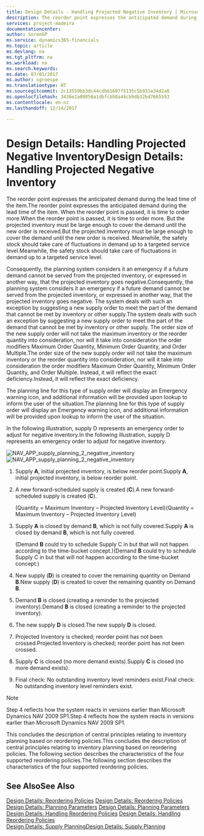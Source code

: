 ```yaml
---
title: Design Details - Handling Projected Negative Inventory | Microsoft Docs
description: The reorder point expresses the anticipated demand during the lead time of the item. When the reorder point is passed, it is time to order more. But the projected inventory must be large enough to cover the demand until the new order is received. Meanwhile, the safety stock should take care of fluctuations in demand up to a targeted service level.
services: project-madeira
documentationcenter: 
author: SorenGP
ms.service: dynamics365-financials
ms.topic: article
ms.devlang: na
ms.tgt_pltfrm: na
ms.workload: na
ms.search.keywords: 
ms.date: 07/01/2017
ms.author: sgroespe
ms.translationtype: HT
ms.sourcegitcommit: 2c13559bb3dc44cdb61697f5135c5b931e34d2a8
ms.openlocfilehash: 3436e2a00858a1dbfcbb0a44cb9db32bd7665593
ms.contentlocale: en-nz
ms.lasthandoff: 12/14/2017

---
```

# <a name="design-details-handling-projected-negative-inventory"></a><span data-ttu-id="3495e-106">Design Details: Handling Projected Negative Inventory</span><span class="sxs-lookup"><span data-stu-id="3495e-106">Design Details: Handling Projected Negative Inventory</span></span>
<span data-ttu-id="3495e-107">The reorder point expresses the anticipated demand during the lead time of the item.</span><span class="sxs-lookup"><span data-stu-id="3495e-107">The reorder point expresses the anticipated demand during the lead time of the item.</span></span> <span data-ttu-id="3495e-108">When the reorder point is passed, it is time to order more.</span><span class="sxs-lookup"><span data-stu-id="3495e-108">When the reorder point is passed, it is time to order more.</span></span> <span data-ttu-id="3495e-109">But the projected inventory must be large enough to cover the demand until the new order is received.</span><span class="sxs-lookup"><span data-stu-id="3495e-109">But the projected inventory must be large enough to cover the demand until the new order is received.</span></span> <span data-ttu-id="3495e-110">Meanwhile, the safety stock should take care of fluctuations in demand up to a targeted service level.</span><span class="sxs-lookup"><span data-stu-id="3495e-110">Meanwhile, the safety stock should take care of fluctuations in demand up to a targeted service level.</span></span>  

 <span data-ttu-id="3495e-111">Consequently, the planning system considers it an emergency if a future demand cannot be served from the projected inventory, or expressed in another way, that the projected inventory goes negative.</span><span class="sxs-lookup"><span data-stu-id="3495e-111">Consequently, the planning system considers it an emergency if a future demand cannot be served from the projected inventory, or expressed in another way, that the projected inventory goes negative.</span></span> <span data-ttu-id="3495e-112">The system deals with such an exception by suggesting a new supply order to meet the part of the demand that cannot be met by inventory or other supply.</span><span class="sxs-lookup"><span data-stu-id="3495e-112">The system deals with such an exception by suggesting a new supply order to meet the part of the demand that cannot be met by inventory or other supply.</span></span> <span data-ttu-id="3495e-113">The order size of the new supply order will not take the maximum inventory or the reorder quantity into consideration, nor will it take into consideration the order modifiers Maximum Order Quantity, Minimum Order Quantity, and Order Multiple.</span><span class="sxs-lookup"><span data-stu-id="3495e-113">The order size of the new supply order will not take the maximum inventory or the reorder quantity into consideration, nor will it take into consideration the order modifiers Maximum Order Quantity, Minimum Order Quantity, and Order Multiple.</span></span> <span data-ttu-id="3495e-114">Instead, it will reflect the exact deficiency.</span><span class="sxs-lookup"><span data-stu-id="3495e-114">Instead, it will reflect the exact deficiency.</span></span>  

 <span data-ttu-id="3495e-115">The planning line for this type of supply order will display an Emergency warning icon, and additional information will be provided upon lookup to inform the user of the situation.</span><span class="sxs-lookup"><span data-stu-id="3495e-115">The planning line for this type of supply order will display an Emergency warning icon, and additional information will be provided upon lookup to inform the user of the situation.</span></span>  

 <span data-ttu-id="3495e-116">In the following illustration, supply D represents an emergency order to adjust for negative inventory.</span><span class="sxs-lookup"><span data-stu-id="3495e-116">In the following illustration, supply D represents an emergency order to adjust for negative inventory.</span></span>  

 <span data-ttu-id="3495e-117">![](media/nav_app_supply_planning_2_negative_inventory.png "NAV_APP_supply_planning_2_negative_inventory")</span><span class="sxs-lookup"><span data-stu-id="3495e-117">![](media/nav_app_supply_planning_2_negative_inventory.png "NAV_APP_supply_planning_2_negative_inventory")</span></span>  

1.  <span data-ttu-id="3495e-118">Supply **A**, initial projected inventory, is below reorder point.</span><span class="sxs-lookup"><span data-stu-id="3495e-118">Supply **A**, initial projected inventory, is below reorder point.</span></span>  

2.  <span data-ttu-id="3495e-119">A new forward-scheduled supply is created (**C**).</span><span class="sxs-lookup"><span data-stu-id="3495e-119">A new forward-scheduled supply is created (**C**).</span></span>  

     <span data-ttu-id="3495e-120">(Quantity = Maximum Inventory – Projected Inventory Level)</span><span class="sxs-lookup"><span data-stu-id="3495e-120">(Quantity = Maximum Inventory – Projected Inventory Level)</span></span>  

3.  <span data-ttu-id="3495e-121">Supply **A** is closed by demand **B**, which is not fully covered.</span><span class="sxs-lookup"><span data-stu-id="3495e-121">Supply **A** is closed by demand **B**, which is not fully covered.</span></span>  

     <span data-ttu-id="3495e-122">(Demand **B** could try to schedule Supply C in but that will not happen according to the time-bucket concept.)</span><span class="sxs-lookup"><span data-stu-id="3495e-122">(Demand **B** could try to schedule Supply C in but that will not happen according to the time-bucket concept.)</span></span>  

4.  <span data-ttu-id="3495e-123">New supply (**D**) is created to cover the remaining quantity on Demand **B**.</span><span class="sxs-lookup"><span data-stu-id="3495e-123">New supply (**D**) is created to cover the remaining quantity on Demand **B**.</span></span>  

5.  <span data-ttu-id="3495e-124">Demand **B** is closed (creating a reminder to the projected inventory).</span><span class="sxs-lookup"><span data-stu-id="3495e-124">Demand **B** is closed (creating a reminder to the projected inventory).</span></span>  

6.  <span data-ttu-id="3495e-125">The new supply **D** is closed.</span><span class="sxs-lookup"><span data-stu-id="3495e-125">The new supply **D** is closed.</span></span>  

7.  <span data-ttu-id="3495e-126">Projected Inventory is checked; reorder point has not been crossed.</span><span class="sxs-lookup"><span data-stu-id="3495e-126">Projected Inventory is checked; reorder point has not been crossed.</span></span>  

8.  <span data-ttu-id="3495e-127">Supply **C** is closed (no more demand exists).</span><span class="sxs-lookup"><span data-stu-id="3495e-127">Supply **C** is closed (no more demand exists).</span></span>  

9. <span data-ttu-id="3495e-128">Final check: No outstanding inventory level reminders exist.</span><span class="sxs-lookup"><span data-stu-id="3495e-128">Final check: No outstanding inventory level reminders exist.</span></span>  

> [!NOTE]  
>  <span data-ttu-id="3495e-129">Step 4 reflects how the system reacts in versions earlier than Microsoft Dynamics NAV 2009 SP1.</span><span class="sxs-lookup"><span data-stu-id="3495e-129">Step 4 reflects how the system reacts in versions earlier than Microsoft Dynamics NAV 2009 SP1.</span></span>  

 <span data-ttu-id="3495e-130">This concludes the description of central principles relating to inventory planning based on reordering policies.</span><span class="sxs-lookup"><span data-stu-id="3495e-130">This concludes the description of central principles relating to inventory planning based on reordering policies.</span></span> <span data-ttu-id="3495e-131">The following section describes the characteristics of the four supported reordering policies.</span><span class="sxs-lookup"><span data-stu-id="3495e-131">The following section describes the characteristics of the four supported reordering policies.</span></span>  

## <a name="see-also"></a><span data-ttu-id="3495e-132">See Also</span><span class="sxs-lookup"><span data-stu-id="3495e-132">See Also</span></span>  
 <span data-ttu-id="3495e-133">[Design Details: Reordering Policies](design-details-reordering-policies.md) </span><span class="sxs-lookup"><span data-stu-id="3495e-133">[Design Details: Reordering Policies](design-details-reordering-policies.md) </span></span>  
 <span data-ttu-id="3495e-134">[Design Details: Planning Parameters](design-details-planning-parameters.md) </span><span class="sxs-lookup"><span data-stu-id="3495e-134">[Design Details: Planning Parameters](design-details-planning-parameters.md) </span></span>  
 <span data-ttu-id="3495e-135">[Design Details: Handling Reordering Policies](design-details-handling-reordering-policies.md) </span><span class="sxs-lookup"><span data-stu-id="3495e-135">[Design Details: Handling Reordering Policies](design-details-handling-reordering-policies.md) </span></span>  
 [<span data-ttu-id="3495e-136">Design Details: Supply Planning</span><span class="sxs-lookup"><span data-stu-id="3495e-136">Design Details: Supply Planning</span></span>](design-details-supply-planning.md)

